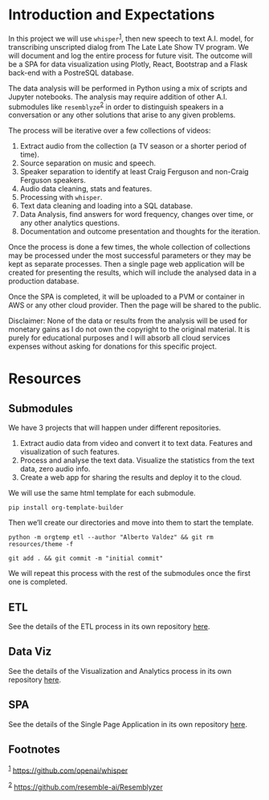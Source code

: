 # Introduction and Expectations

In this project we will use `whisper`<sup><a id="fnr.1" class="footref" href="#fn.1" role="doc-backlink">1</a></sup>, then new speech to text A.I. model, for transcribing unscripted dialog from The Late Late Show TV program. We will document and log the entire process for future visit. The outcome will be a SPA for data visualization using Plotly, React, Bootstrap and a Flask back-end with a PostreSQL database.

The data analysis will be performed in Python using a mix of scripts and Jupyter notebooks. The analysis may require addition of other A.I. submodules like `resemblyze`<sup><a id="fnr.2" class="footref" href="#fn.2" role="doc-backlink">2</a></sup> in order to distinguish speakers in a conversation or any other solutions that arise to any given problems.

The process will be iterative over a few collections of videos:

1.  Extract audio from the collection (a TV season or a shorter period of time).
2.  Source separation on music and speech.
3.  Speaker separation to identify at least Craig Ferguson and non-Craig Ferguson speakers.
4.  Audio data cleaning, stats and features.
5.  Processing with `whisper`.
6.  Text data cleaning and loading into a SQL database.
7.  Data Analysis, find answers for word frequency, changes over time, or any other analytics questions.
8.  Documentation and outcome presentation and thoughts for the iteration.

Once the process is done a few times, the whole collection of collections may be processed under the most successful parameters or they may be kept as separate processes. Then a single page web application will be created for presenting the results, which will include the analysed data in a production database.

Once the SPA is completed, it will be uploaded to a PVM or container in AWS or any other cloud provider. Then the page will be shared to the public.

Disclaimer: None of the data or results from the analysis will be used for monetary gains as I do not own the copyright to the original material. It is purely for educational purposes and I will absorb all cloud services expenses without asking for donations for this specific project.


# Resources


## Submodules

We have 3 projects that will happen under different repositories.

1.  Extract audio data from video and convert it to text data. Features and visualization of such features.
2.  Process and analyse the text data. Visualize the statistics from the text data, zero audio info.
3.  Create a web app for sharing the results and deploy it to the cloud.

We will use the same html template for each submodule.

```shell
pip install org-template-builder
```

Then we&rsquo;ll create our directories and move into them to start the template.

```shell
python -m orgtemp etl --author "Alberto Valdez" && git rm resources/theme -f
```

```shell
git add . && git commit -m "initial commit"
```

We will repeat this process with the rest of the submodules once the first one is completed.


## ETL

See the details of the ETL process in its own repository [here](../etl/src/etl.md).


## Data Viz

See the details of the Visualization and Analytics process in its own repository [here](../viz/src/viz.md).


## SPA

See the details of the Single Page Application in its own repository [here](../spa/src/spa.md).

## Footnotes

<sup><a id="fn.1" class="footnum" href="#fnr.1">1</a></sup> <https://github.com/openai/whisper>

<sup><a id="fn.2" class="footnum" href="#fnr.2">2</a></sup> <https://github.com/resemble-ai/Resemblyzer>
